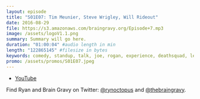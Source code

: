 ```yaml
---
layout: episode
title: "S01E07: Tim Meunier, Steve Wrigley, Will Rideout"
date: 2016-08-29
file: https://s3.amazonaws.com/braingravy.org/Episode+7.mp3
image: /assets/logoV1.1.png
summary: Summary will go here.
duration: "01:00:04" #audio length in min
length: "122865145" #filesize in bytes
keywords: comedy, standup, talk, joe, rogan, experience, deathsquad, legion, of, skanks, science, media, news, video, games, nerd, comics, nerdist, pop, culter, technology, politics, npr
promo: /assets/promos/S01E07.jpeg
---
```



- [YouTube](https://www.youtube.com/channel/UCeHkFQsmv90Num66OcKSAXg)


Find Ryan and Brain Gravy on Twitter: [@rynoctopus](https://twitter.com/rynoctopus) and [@thebraingravy](https://twitter.com/thebraingravy).